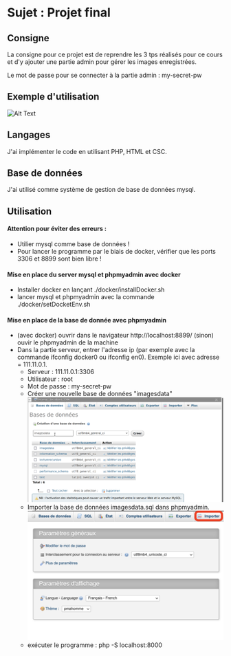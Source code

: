# Sujet : Projet final
## Consigne
La consigne pour ce projet est de reprendre les 3 tps réalisés pour ce cours et d'y ajouter une partie admin pour gérer les images enregistrées. 

Le mot de passe pour se connecter à la partie admin : my-secret-pw

## Exemple d'utilisation
![Alt Text](https://github.com/Marie-P/projet_techno_web/blob/master/utils/pourReadMe/demo.gif)

## Langages
J'ai implémenter le code en utilisant PHP, HTML et CSC.

## Base de données
J'ai utilisé comme système de gestion de base de données mysql.

## Utilisation
#### Attention pour éviter des erreurs :
* Utilier mysql comme base de données !
* Pour lancer le programme par le biais de docker, vérifier que les ports 3306 et 8899 sont bien libre !

#### Mise en place du server mysql et phpmyadmin avec docker
* Installer docker en lançant ./docker/installDocker.sh
* lancer mysql et phpmyadmin avec la commande ./docker/setDocketEnv.sh

#### Mise en place de la base de donnée avec phpmyadmin
* (avec docker) ouvrir dans le navigateur http://localhost:8899/ (sinon) ouvir le phpmyadmin de la machine
* Dans la partie serveur, entrer l'adresse ip (par exemple avec la commande ifconfig docker0 ou ifconfig en0). Exemple ici avec adresse = 111.11.0.1.
   * Serveur : 111.11.0.1:3306
   * Utilisateur : root
   * Mot de passe : my-secret-pw
   * Créer une nouvelle base de données "imagesdata" <img src="utils/pourReadMe/creation.png" />
   * Importer la base de données imagesdata.sql dans phpmyadmin. <img src="utils/pourReadMe/importer.png" />
   * exécuter le programme : php -S localhost:8000
